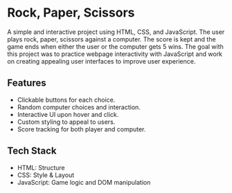 # Rock, Paper, Scissors

A simple and interactive project using HTML, CSS, and JavaScript. The user plays rock, paper, scissors against a computer. The score is kept and the 
game ends when either the user or the computer gets 5 wins. The goal with this project was to practice webpage interactivity with JavaScript and work on
creating appealing user interfaces to improve user experience.

## Features

- Clickable buttons for each choice.
- Random computer choices and interaction.
- Interactive UI upon hover and click.
- Custom styling to appeal to users.
- Score tracking for both player and computer.

## Tech Stack

- HTML: Structure
- CSS: Style & Layout
- JavaScript: Game logic and DOM manipulation
